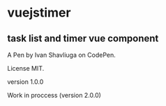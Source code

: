 # vuejstimer

## task list and timer vue component

A Pen by Ivan Shavliuga on CodePen. 

License MIT.

version 1.0.0

Work in proccess (version 2.0.0)

